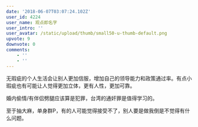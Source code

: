 ```yaml
---
date: '2018-06-07T03:07:24.102Z'
user_id: 4224
user_name: 观点即名字
user_intro: ''
user_avatar: /static/upload/thumb/small50-u-thumb-default.png
upvote: 9
downvote: 0
comments:
    - ''
    - ''
---
```


<div><p>无瑕疵的个人生活会让别人更加信服，增加自己的领导能力和政策通过率。有点小瑕疵也有可能让人觉得更加立体，更有人性，更加可靠。</p><p>婚内偷情/有伴侣劈腿应该算是犯罪，台湾的通奸罪是值得学习的。</p><p>至于抽大麻，单身群P，有的人可能觉得接受不了，别人要是做我倒是不觉得有什么问题。</p></div>
